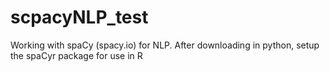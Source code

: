 # scpacyNLP_test

Working with spaCy (spacy.io) for NLP. 
After downloading in python, setup the spaCyr package for use in R
